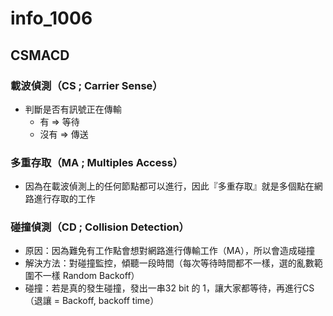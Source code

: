 # info_1006

## CSMACD
### 載波偵測（CS ; Carrier Sense）
- 判斷是否有訊號正在傳輸
    - 有   => 等待
    - 沒有 => 傳送

### 多重存取（MA ; Multiples Access）
- 因為在載波偵測上的任何節點都可以進行，因此『多重存取』就是多個點在網路進行存取的工作

### 碰撞偵測（CD ; Collision Detection） 
- 原因：因為難免有工作點會想對網路進行傳輸工作（MA），所以會造成碰撞
- 解決方法：對碰撞監控，傾聽一段時間（每次等待時間都不一樣，選的亂數範圍不一樣 Random Backoff）
- 碰撞：若是真的發生碰撞，發出一串32 bit 的 1，讓大家都等待，再進行CS（退讓 = Backoff, backoff time）


